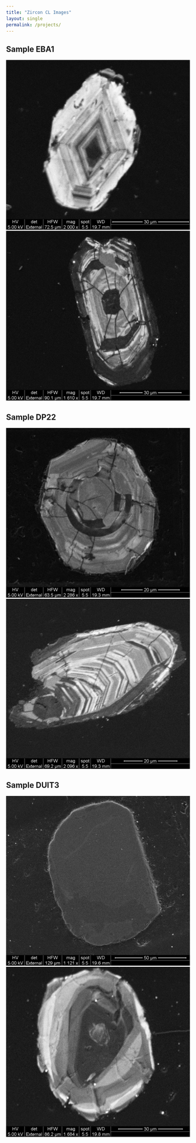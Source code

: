 ```yaml
---
title: "Zircon CL Images"
layout: single
permalink: /projects/
---
```


## Sample EBA1
<div class="zircon-grid">
  <img src="/images/projects/EBA1-CL-007.png" class="zircon-img">
  <img src="/images/projects/EBA1-CL-015.png" class="zircon-img">
</div>

## Sample DP22
<div class="zircon-grid">
  <img src="/images/projects/DP22-CL-015.png" class="zircon-img">
  <img src="/images/projects/DP22-CL-025.png" class="zircon-img">
</div>

## Sample DUIT3
<div class="zircon-grid">
  <img src="/images/projects/DUIT3-CL-005.png" class="zircon-img">
  <img src="/images/projects/DUIT3-CL-008.png" class="zircon-img">
</div>
